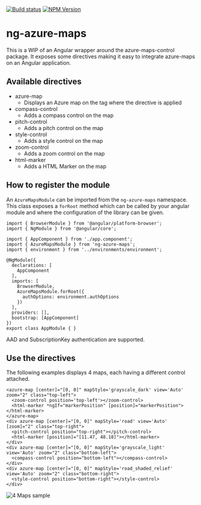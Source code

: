 [![Build status](https://dev.azure.com/aleclerc/ng-azure-maps/_apis/build/status/ng-azure-maps)](https://dev.azure.com/aleclerc/ng-azure-maps/_build/latest?definitionId=15) 
[![NPM Version](https://img.shields.io/npm/v/ng-azure-maps.svg?style=flat)](https://www.npmjs.com/package/ng-azure-maps)

# ng-azure-maps 

This is a WIP of an Angular wrapper around the azure-maps-control package. It exposes some directives making it easy to integrate azure-maps on an Angular application.

## Available directives

- azure-map
  - Displays an Azure map on the tag where the directive is applied
- compass-control
  - Adds a compass control on the map
- pitch-control
  - Adds a pitch control on the map
- style-control
  - Adds a style control on the map
- zoom-control
  - Adds a zoom control on the map
- html-marker
  - Adds a HTML Marker on the map

## How to register the module

An `AzureMapsModule` can be imported from the `ng-azure-maps` namespace. This class exposes a `forRoot` method which can be called by your angular module and where the configuration of the library can be given.

```
import { BrowserModule } from '@angular/platform-browser';
import { NgModule } from '@angular/core';

import { AppComponent } from './app.component';
import { AzureMapsModule } from 'ng-azure-maps';
import { environment } from '../environments/environment';

@NgModule({
  declarations: [
    AppComponent
  ],
  imports: [
    BrowserModule,
    AzureMapsModule.forRoot({
      authOptions: environment.authOptions
    })
  ],
  providers: [],
  bootstrap: [AppComponent]
})
export class AppModule { }
```

AAD and SubscriptionKey authentication are supported.

## Use the directives

The following examples displays 4 maps, each having a different control attached.

```
<azure-map [center]="[0, 0]" mapStyle='grayscale_dark' view='Auto' zoom="2" class="top-left">
  <zoom-control position='top-left'></zoom-control>
  <html-marker *ngIf="markerPosition" [position]="markerPosition"></html-marker>
</azure-map>
<div azure-map [center]="[0, 0]" mapStyle='road' view='Auto' [zoom]="2" class="top-right">
  <pitch-control position="top-right"></pitch-control>
  <html-marker [position]="[11.47, 48.18]"></html-marker>
</div>
<div azure-map [center]="[0, 0]" mapStyle='grayscale_light' view='Auto' zoom="2" class="bottom-left">
  <compass-control position="bottom-left"></compass-control>
</div>
<div azure-map [center]="[0, 0]" mapStyle='road_shaded_relief' view='Auto' zoom="2" class="bottom-right">
  <style-control position="bottom-right"></style-control>
</div>
```

![4 Maps sample](https://raw.githubusercontent.com/arnaudleclerc/ng-azure-maps/master/assets/4mapssample.png)
